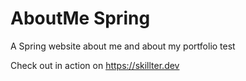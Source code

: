 # AboutMe Spring
 A Spring website about me and about my portfolio
 test

Check out in action on https://skillter.dev
